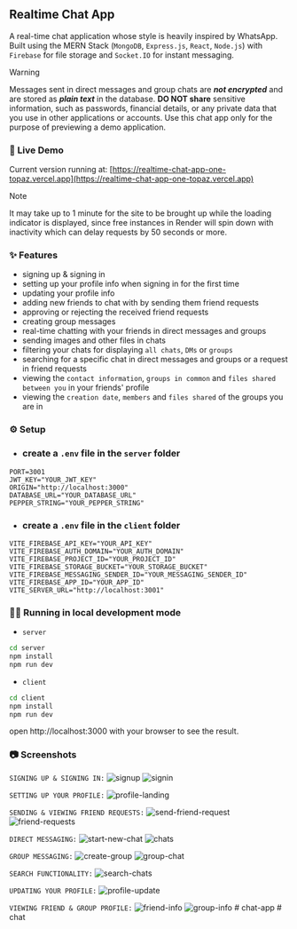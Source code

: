 ## Realtime Chat App

A real-time chat application whose style is heavily inspired by WhatsApp. Built using the MERN Stack (`MongoDB`, `Express.js`, `React`, `Node.js`) with `Firebase` for file storage and `Socket.IO` for instant messaging.

> [!WARNING]
> Messages sent in direct messages and group chats are **_not encrypted_** and are stored as **_plain text_** in the database. **DO NOT share** sensitive information, such as passwords, financial details, or any private data that you use in other applications or accounts. Use this chat app only for the purpose of previewing a demo application.

### 🚩 Live Demo

Current version running at: [https://realtime-chat-app-one-topaz.vercel.app](https://realtime-chat-app-one-topaz.vercel.app)

> [!NOTE]
> It may take up to 1 minute for the site to be brought up while the loading indicator is displayed, since free instances in Render will spin down with inactivity which can delay requests by 50 seconds or more.

### ✨ Features

- signing up & signing in
- setting up your profile info when signing in for the first time
- updating your profile info
- adding new friends to chat with by sending them friend requests
- approving or rejecting the received friend requests
- creating group messages
- real-time chatting with your friends in direct messages and groups
- sending images and other files in chats
- filtering your chats for displaying `all chats`, `DMs` or `groups`
- searching for a specific chat in direct messages and groups or a request in friend requests
- viewing the `contact information`, `groups in common` and `files shared between you` in your friends' profile
- viewing the `creation date`, `members` and `files shared` of the groups you are in

### ⚙ Setup

- ### create a `.env` file in the `server` folder

```
PORT=3001
JWT_KEY="YOUR_JWT_KEY"
ORIGIN="http://localhost:3000"
DATABASE_URL="YOUR_DATABASE_URL"
PEPPER_STRING="YOUR_PEPPER_STRING"
```

- ### create a `.env` file in the `client` folder

```
VITE_FIREBASE_API_KEY="YOUR_API_KEY"
VITE_FIREBASE_AUTH_DOMAIN="YOUR_AUTH_DOMAIN"
VITE_FIREBASE_PROJECT_ID="YOUR_PROJECT_ID"
VITE_FIREBASE_STORAGE_BUCKET="YOUR_STORAGE_BUCKET"
VITE_FIREBASE_MESSAGING_SENDER_ID="YOUR_MESSAGING_SENDER_ID"
VITE_FIREBASE_APP_ID="YOUR_APP_ID"
VITE_SERVER_URL="http://localhost:3001"
```

### 🏃‍♂️ Running in local development mode

- `server`

```bash
cd server
npm install
npm run dev
```

- `client`

```bash
cd client
npm install
npm run dev
```

open http://localhost:3000 with your browser to see the result.

### 📷 Screenshots

`SIGNING UP & SIGNING IN:`
![signup](https://github.com/user-attachments/assets/9f656b5b-bdd6-42be-9293-e44f52ca0359)
![signin](https://github.com/user-attachments/assets/7f9e478c-c802-437d-acae-10794bf12392)

`SETTING UP YOUR PROFILE:`
![profile-landing](https://github.com/user-attachments/assets/25656c2d-9dcf-4f11-a242-b8e90745a84f)

`SENDING & VIEWING FRIEND REQUESTS:`
![send-friend-request](https://github.com/user-attachments/assets/3e5d6bd1-5110-4452-8c73-4d159661719d)
![friend-requests](https://github.com/user-attachments/assets/a81c0290-ff62-4f01-9792-de9be3ff30af)

`DIRECT MESSAGING:`
![start-new-chat](https://github.com/user-attachments/assets/95dada0c-b57f-438f-87ec-b7c219b18880)
![chats](https://github.com/user-attachments/assets/5ca65d19-c537-419e-984d-533a7d939aaf)

`GROUP MESSAGING:`
![create-group](https://github.com/user-attachments/assets/cae7f705-9665-4c32-973b-c3fd89d75c60)
![group-chat](https://github.com/user-attachments/assets/8c070f09-e482-47de-8b48-d059f453b6b6)

`SEARCH FUNCTIONALITY:`
![search-chats](https://github.com/user-attachments/assets/a01e754f-8a12-4b95-abcb-d4060a8a9a0d)

`UPDATING YOUR PROFILE:`
![profile-update](https://github.com/user-attachments/assets/858fc66f-5e2d-4ae6-b2a8-ea5b00315501)

`VIEWING FRIEND & GROUP PROFILE:`
![friend-info](https://github.com/user-attachments/assets/c577cda1-1f15-4c74-a367-73661c56a5bc)
![group-info](https://github.com/user-attachments/assets/bcb770e9-aea9-4b42-bcfd-02ae935d19fd)
#   c h a t - a p p  
 #   c h a t  
 